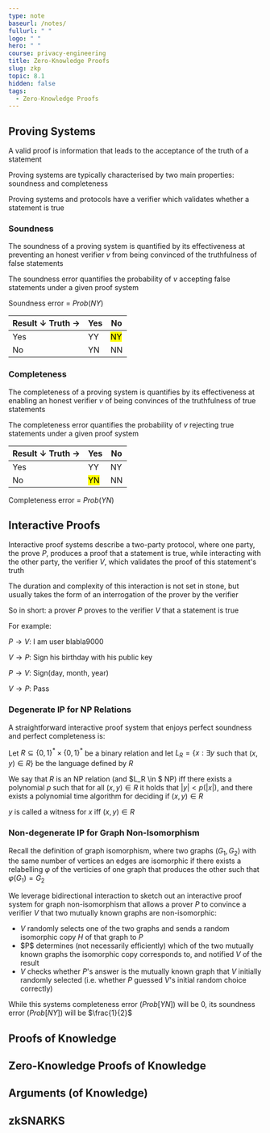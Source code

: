 ```yaml
---
type: note
baseurl: /notes/
fullurl: " "
logo: " "
hero: " "
course: privacy-engineering
title: Zero-Knowledge Proofs
slug: zkp
topic: 8.1
hidden: false
tags:
  - Zero-Knowledge Proofs
---
```


## Proving Systems

A valid proof is information that leads to the acceptance of the truth of a statement

Proving systems are typically characterised by two main properties: soundness and completeness

Proving systems and protocols have a verifier which validates whether a statement is true

### Soundness

The soundness of a proving system is quantified by its effectiveness at preventing an honest verifier $v$ from being convinced of the truthfulness of false statements

The soundness error quantifies the probability of $v$ accepting false statements under a given proof system

Soundness error = $Prob(NY)$

| Result $\downarrow$ Truth $\rightarrow$ | Yes | No              |
| --------------------------------------- | --- | --------------- |
| Yes                                     | YY  | <mark>NY</mark> |
| No                                      | YN  | NN              |

### Completeness

The completeness of a proving system is quantifies by its effectiveness at enabling an honest verifier $v$ of being convinces of the truthfulness of true statements

The completeness error quantifies the probability of $v$ rejecting true statements under a given proof system

| Result $\downarrow$ Truth $\rightarrow$ | Yes             | No  |
| --------------------------------------- | --------------- | --- |
| Yes                                     | YY              | NY  |
| No                                      | <mark>YN</mark> | NN  |

Completeness error = $Prob(YN)$

## Interactive Proofs

Interactive proof systems describe a two-party protocol, where one party, the prove $P$, produces a proof that a statement is true, while interacting with the other party, the verifier $V$, which validates the proof of this statement's truth

The duration and complexity of this interaction is not set in stone, but usually takes the form of an interrogation of the prover by the verifier

So in short: a prover $P$ proves to the verifier $V$ that a statement is true

For example:

$P \rightarrow V$: I am user blabla9000

$V \rightarrow P$: Sign his birthday with his public key

$P \rightarrow V$: Sign(day, month, year)

$V \rightarrow P$: Pass

### Degenerate IP for NP Relations

A straightforward interactive proof system that enjoys perfect soundness and perfect completeness is:

Let $R \subseteq \{0,1\}^* \times \{0,1\}^*$ be a binary relation and let $L_R = \{x:\exists y$ such that $(x,y) \in R\}$ be the language defined by $R$

We say that $R$ is an NP relation (and $L_R \in $ NP) iff there exists a polynomial $p$ such that for all $(x,y) \in R$ it holds that $|y| < p(|x|)$, and there exists a polynomial time algorithm for deciding if $(x,y) \in R$

$y$ is called a witness for $x$ iff $(x,y) \in R$

### Non-degenerate IP for Graph Non-Isomorphism

Recall the definition of graph isomorphism, where two graphs ($G_1, G_2$) with the same number of vertices an edges are isomorphic if there exists a relabelling $\varphi$ of the verticies of one graph that produces the other such that $\varphi(G_1) = G_2$

We leverage bidirectional interaction to sketch out an interactive proof system for graph non-isomorphism that allows a prover $P$ to convince a verifier $V$ that two mutually known graphs are non-isomorphic:

- $V$ randomly selects one of the two graphs and sends a random isomorphic copy $H$ of that graph to $P$
- \$P\$ determines (not necessarily efficiently) which of the two mutually known graphs the isomorphic copy corresponds to, and notified $V$ of the result
- $V$ checks whether $P$'s answer is the mutually known graph that $V$ initially randomly selected (i.e. whether $P$ guessed $V$'s initial random choice correctly)

While this systems completeness error ($Prob[YN]$) will be 0, its soundness error ($Prob[NY]$) will be $\frac{1}{2}$

## Proofs of Knowledge

## Zero-Knowledge Proofs of Knowledge

## Arguments (of Knowledge)

## zkSNARKS
